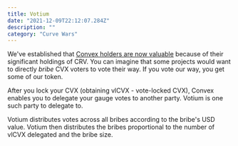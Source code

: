 ```yaml
---
title: Votium
date: "2021-12-09T22:12:07.284Z"
description: ""
category: "Curve Wars"
---
```


We've established that [Convex holders are now valuable](/convex/) because of their significant holdings of CRV. You can imagine that some projects would want to directly *bribe* CVX voters to vote their way. If you vote our way, you get some of our token.

After you lock your CVX (obtaining vlCVX - vote-locked CVX), Convex enables you to delegate your gauge votes to another party. Votium is one such party to delegate to.

Votium distributes votes across all bribes according to the bribe's USD value. Votium then distributes the bribes proportional to the number of vlCVX delegated and the bribe size.